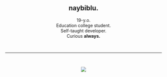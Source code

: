 <h2 align="center">
  naybiblu.
</h2>
<p align="center">
  19-y.o.<br>
  Education college student.<br>
  Self-taught developer.<br>
  Curious <strong>always<strong>.
</p>
<br>
<hr>
<br>
<p align="center">
  <img 
   src="https://img.shields.io/badge/JavaScript-323330?style=for-the-badge&logo=javascript&logoColor=F7DF1E"/>
</p>
